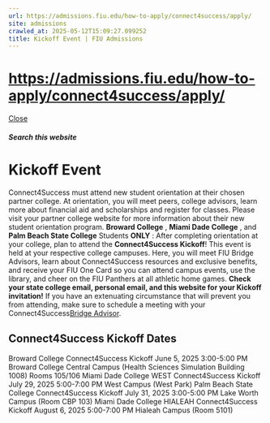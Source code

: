 ```yaml
---
url: https://admissions.fiu.edu/how-to-apply/connect4success/apply/
site: admissions
crawled_at: 2025-05-12T15:09:27.099252
title: Kickoff Event | FIU Admissions
---
```


# https://admissions.fiu.edu/how-to-apply/connect4success/apply/

[ Close ](https://admissions.fiu.edu/how-to-apply/connect4success/orientation/)
##### Search this website
# Kickoff Event
Connect4Success must attend new student orientation at their chosen partner college. At orientation, you will meet peers, college advisors, learn more about financial aid and scholarships and register for classes. Please visit your partner college website for more information about their new student orientation program.
**Broward College** , **Miami Dade College** , and **Palm Beach State College** Students **ONLY** :
After completing orientation at your college, plan to attend the **Connect4Success Kickoff**! This event is held at your respective college campuses. Here, you will meet FIU Bridge Advisors, learn about Connect4Success resources and exclusive benefits, and receive your FIU One Card so you can attend campus events, use the library, and cheer on the FIU Panthers at all athletic home games.
**Check your state college email, personal email, and this website for your Kickoff invitation!**
If you have an extenuating circumstance that will prevent you from attending, make sure to schedule a meeting with your Connect4Success[Bridge Advisor](https://transfer.fiu.edu/connect4success/bridge-advisors/).
## Connect4Success Kickoff Dates
Broward College Connect4Success Kickoff
June 5, 2025
3:00-5:00 PM
Broward College Central Campus (Health Sciences Simulation Building 1008) Rooms 105/106
Miami Dade College WEST Connect4Success Kickoff
July 29, 2025
5:00-7:00 PM
West Campus (West Park)
Palm Beach State College Connect4Success Kickoff
July 31, 2025
3:00-5:00 PM
Lake Worth Campus (Room CBP 103)
Miami Dade College HIALEAH Connect4Success Kickoff
August 6, 2025
5:00-7:00 PM
Hialeah Campus (Room 5101)

